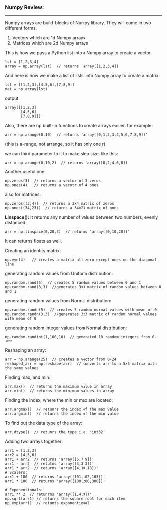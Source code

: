 ### Numpy Review:
---

Numpy arrays are build-blocks of Numpy library. They will come in two different forms. 

1) Vectors which are 1d Numpy arrays
2) Matrices which are 2d Numpy arrays

This is how we pass a Python list into a Numpy array to create a vector. 
```
lst = [1,2,3,4]
array = np.array(lst)  // returns  array([1,2,3,4])
```

And here is how we make a list of lists, into Numpy array to create a matrix:
```
lst = [[1,2,3],[4,5,6],[7,8,9]]
mat = np.array(lst)  
```
output:
```
array([[1,2,3]
       [4,5,6]
       [7,8,9]])
```
Also, there are np built-in functions to create arrays easier. for example:
```
arr = np.arange(0,10)  // returns 'array([0,1,2,3,4,5,6,7,8,9])'
```
(this is a-range, not arrange, so it has only one r)

we can third parameter to it to make step size. like this:
```
arr = np.arange(0,10,2)  // returns 'array([0,2,4,6,8])
```
Another useful one:
```
np.zeros(3)  // returns a vector of 3 zeros
np.ones(4)   // returns a vecotr of 4 ones
```
also for matrices:
```
np.zeros((3,4))  // returns a 3x4 matrix of zeros
np.ones((34,23))  // returns a 34x23 matrix of ones
```
__Linspace():__ It returns any number of values between two numbers, evenly distanced.
```
arr = np.linspace(0,20,3)  // returns 'array([0,10,20])'
```
It can returns floats as well. 

Creating an identity matrix:
```
np.eye(4)   // creates a matrix all zero except ones on the diagonal line
```
generating random values from Uniform distribution:
```
np.random.rand(5)  // creates 5 random values between 0 and 1
np.random.rand(3,3)  //generates 3x3 matrix of random values between 0 and 1
```
generating random values from Normal distribution:
```
np.random.randn(5)  // creates 5 random normal values with mean of 0
np.random.randn(3,3)  //generates 3x3 matrix of random normal values with mean of 0 
```
generating random integer values from Normal distribution:
```
np.ramdom.randint(1,100,10)  // generated 10 random integers from 0-100 
```
Reshaping an array:
```
arr = np.arange(25)  // creates a vector from 0-24
reshaped_arr = np.reshape(arr)  // converts arr to a 5x5 matrix with the same values
```
Finding max, and min:
```
arr.max()  // returns the maximum value in array
arr.min()  // returns the minimum values in array
```
Finding the index, where the min or max are located:
```
arr.argmax()  // retunrs the index of the max value
arr.argmin()  // returns the index of the min value
```
To find out the data type of the array:
```
arr.dtype()  // retunrs the type i.e. 'int32'
```
Adding two arrays together:
```
arr1 = [1,2,3]
arr2 = [4,5,6]
arr1 + arr2  // returns 'array([5,7,9])'
arr1 - arr2  // retutns 'array([3,3,3])'
arr1 * arr2  // returns 'array([4,10,18])'
# Scalers:
arr1 + 100  // returns 'array([101,102,103])'
arr1 * 100  // returns 'array([100,200,300])'

# Exponentionals:
arr1 ** 2  // retunrns 'array([1,4,9])'
np.sqrt(arr1) // returns the square root for each item
np.exp(arr1)  // retunts exponentional
```



